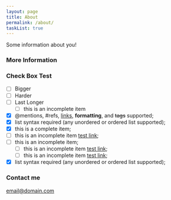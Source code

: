 ```yaml
---
layout: page
title: About
permalink: /about/
taskList: true
---
```


Some information about you!

### More Information
### Check Box Test

- [ ] Bigger
- [ ] Harder
- [ ] Last Longer
    - [ ] this is an incomplete item

- [x] @mentions, #refs, [links](), **formatting**, and <del>tags</del> supported;
- [x] list syntax required (any unordered or ordered list supported);
- [x] this is a complete item;
- [ ] this is an incomplete item [test link](#);
- [ ] this is an incomplete item;
    - [ ] this is an incomplete item [test link](#);
    - [ ] this is an incomplete item [test link](#);
- [x] list syntax required (any unordered or ordered list supported);

### Contact me

[email@domain.com](mailto:email@domain.com)
